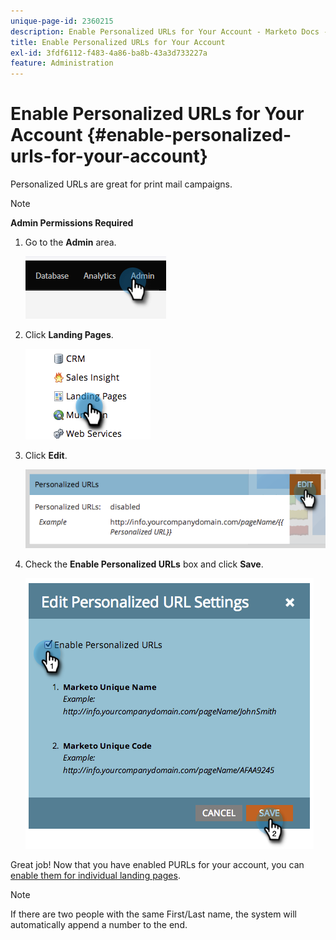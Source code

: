 ```yaml
---
unique-page-id: 2360215
description: Enable Personalized URLs for Your Account - Marketo Docs - Product Documentation
title: Enable Personalized URLs for Your Account
exl-id: 3fdf6112-f483-4a86-ba8b-43a3d733227a
feature: Administration
---
```

# Enable Personalized URLs for Your Account {#enable-personalized-urls-for-your-account}

Personalized URLs are great for print mail campaigns.

>[!NOTE]
>
>**Admin Permissions Required**

1. Go to the **Admin** area.

   ![](assets/enable-personalized-urls-for-your-account-1.png)

1. Click **Landing Pages**.

   ![](assets/enable-personalized-urls-for-your-account-2.png)

1. Click **Edit**.

   ![](assets/enable-personalized-urls-for-your-account-3.png)

1. Check the **Enable Personalized URLs** box and click **Save**.

   ![](assets/enable-personalized-urls-for-your-account-4.png)

Great job! Now that you have enabled PURLs for your account, you can [enable them for individual landing pages](/help/marketo/product-docs/demand-generation/landing-pages/personalizing-landing-pages/enable-personalized-urls-for-a-landing-page.md).

>[!NOTE]
>
>If there are two people with the same First/Last name, the system will automatically append a number to the end.
